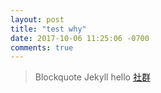 ```yaml
---
layout: post
title: "test why"
date: 2017-10-06 11:25:06 -0700
comments: true
---
```


> Blockquote
> Jekyll
> hello
[社群](http://127.0.0.1:4000/jekyll-clean/archive.html#)
